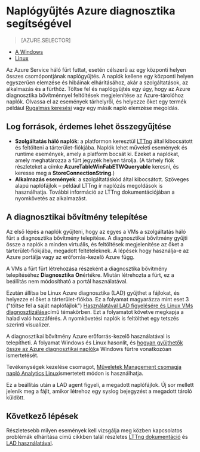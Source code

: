 <properties
   pageTitle="Naplógyűjtés Linux Azure diagnosztika segítségével |} Microsoft Azure"
   description="Ez a cikk ismerteti, hogy miként állíthat be Azure diagnosztikai naplók gyűjt a rendszerű az Azure Service háló Linux fürtre."
   services="service-fabric"
   documentationCenter=".net"
   authors="mani-ramaswamy"
   manager="timlt"
   editor=""/>

<tags
   ms.service="service-fabric"
   ms.devlang="dotNet"
   ms.topic="article"
   ms.tgt_pltfrm="NA"
   ms.workload="NA"
   ms.date="09/28/2016"
   ms.author="subramar"/>


# <a name="collect-logs-by-using-azure-diagnostics"></a>Naplógyűjtés Azure diagnosztika segítségével

> [AZURE.SELECTOR]
- [A Windows](service-fabric-diagnostics-how-to-setup-wad.md)
- [Linux](service-fabric-diagnostics-how-to-setup-lad.md)

Az Azure Service háló fürt futtat, esetén célszerű az egy központi helyen összes csomópontjának naplógyűjtés. A naplók kellene egy központi helyen egyszerűen elemzése és hibáinak elhárításához, akár a szolgáltatások, az alkalmazás és a fürthöz. Töltse fel és naplógyűjtés egy úgy, hogy az Azure diagnosztika bővítménnyel feltöltések megjelenítése az Azure-tárolóhoz naplók. Olvassa el az események tárhelyről, és helyezze őket egy termék például [Rugalmas keresési](service-fabric-diagnostic-how-to-use-elasticsearch.md) vagy egy másik napló elemzése megoldás.

## <a name="log-sources-that-you-might-want-to-collect"></a>Log források, érdemes lehet összegyűjtése
- **Szolgáltatás háló naplók**: a platformon keresztül [LTTng](http://lttng.org) által kibocsátott és feltölteni a tárterület-fiókjába. Naplók lehet műveleti események és runtime események, amely a platform bocsát ki. Ezeket a naplókat, amely meghatározza a fürt jegyzék helyen tárolja. (A tárhely fiók részleteket a címke **AzureTableWinFabETWQueryable** keresni, és keresse meg a **StoreConnectionString**.)
- **Alkalmazás események**: a szolgáltatáskód által kibocsátott. Szöveges alapú naplófájlok – például LTTng ír naplózás megoldások is használhatja. További információ az LTTng dokumentációjában a nyomkövetés az alkalmazást.  


## <a name="deploy-the-diagnostics-extension"></a>A diagnosztikai bővítmény telepítése
Az első lépés a naplók gyűjteni, hogy az egyes a VMs a szolgáltatás háló fürt a diagnosztika bővítmény telepítése. A diagnosztikai bővítmény gyűjti össze a naplók a minden virtuális, és feltöltések megjelenítése az őket a tárterület-fiókjába, megadott feltételeknek. A lépések hogy használja-e az Azure portálja vagy az erőforrás-kezelő Azure függ.

A VMs a fürt fürt létrehozása részeként a diagnosztika bővítmény telepítéséhez **Diagnosztika** **On**értékre. Miután létrehozta a fürt, ez a beállítás nem módosítható a portál használatával.

Ezután állítsa be Linux Azure diagnosztika (LAD) gyűjthet a fájlokat, és helyezze el őket a tárterület-fiókba. Ez a folyamat magyarázza mint eset 3 ("töltse fel a saját naplófájlok") [Használatával LAD figyelésére és Linux VMs diagnosztizálása](../virtual-machines/virtual-machines-linux-classic-diagnostic-extension.md)című témakörben. Ezt a folyamatot követve megkapja a halad való hozzáférés. A nyomkövetési naplók is feltölthet egy tetszés szerinti visualizer.

A diagnosztikai bővítmény Azure erőforrás-kezelő használatával is telepítheti. A folyamat Windows és Linux hasonlít, és [hogyan gyűjthetők össze az Azure diagnosztikai naplók](service-fabric-diagnostics-how-to-setup-wad.md)a Windows fürtre vonatkozóan ismertetését.

Tevékenységek kezelése csomagot, [Műveletek Management csomagja napló Analytics Linux](https://blogs.technet.microsoft.com/hybridcloud/2016/01/28/operations-management-suite-log-analytics-with-linux/)ismertetett módon is használhatja.

Ez a beállítás után a LAD agent figyeli, a megadott naplófájlok. Új sor mellett jelenik meg a fájlt, amikor létrehoz egy syslog bejegyzést a megadott tároló küldött.


## <a name="next-steps"></a>Következő lépések
Részletesebb milyen események kell vizsgálja meg közben kapcsolatos problémák elhárítása című cikkben talál részletes [LTTng dokumentáció](http://lttng.org/docs) és [LAD használatával](../virtual-machines/virtual-machines-linux-classic-diagnostic-extension.md).
